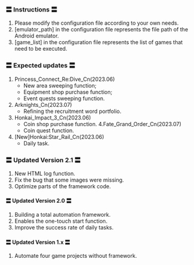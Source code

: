 ### 〓 Instructions 〓
1. Please modify the configuration file according to your own needs.
2. [emulator_path] in the configuration file represents the file path of the Android emulator.
3. [game_list] in the configuration file represents the list of games that need to be executed.

### 〓 Expected updates 〓
1. Princess_Connect_Re:Dive_Cn(2023.06)
    - New area sweeping function;
    - Equipment shop purchase function;
    - Event quests sweeping function.
2. Arknights_Cn(2023.07)
    - Refining the recruitment word portfolio.
3. Honkai_Impact_3_Cn(2023.06)
    - Coin shop purchase function.
4.Fate_Grand_Order_Cn(2023.07)
    - Coin quest function.
5. [New]Honkai:Star_Rail_Cn(2023.06)
    - Daily task.

### 〓 Updated Version 2.1 〓
1. New HTML log function.
2. Fix the bug that some images were missing.
3. Optimize parts of the framework code.

#### 〓 Updated Version 2.0 〓
1. Building a total automation framework.
2. Enables the one-touch start function.
3. Improve the success rate of daily tasks.

#### 〓 Updated Version 1.x 〓
1. Automate four game projects without framework.


